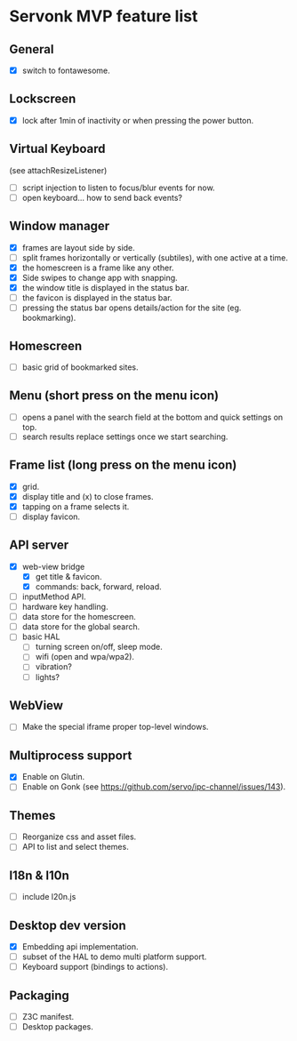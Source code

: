 Servonk MVP feature list
========================

## General
- [x] switch to fontawesome.

## Lockscreen
- [x] lock after 1min of inactivity or when pressing the power button.

## Virtual Keyboard
(see attachResizeListener)
- [ ] script injection to listen to focus/blur events for now.
- [ ] open keyboard... how to send back events?

## Window manager
- [x] frames are layout side by side.
- [ ] split frames horizontally or vertically (subtiles), with one active at a time.
- [x] the homescreen is a frame like any other.
- [x] Side swipes to change app with snapping.
- [x] the window title is displayed in the status bar.
- [ ] the favicon is displayed in the status bar.
- [ ] pressing the status bar opens details/action for the site (eg. bookmarking).

## Homescreen
- [ ] basic grid of bookmarked sites.

## Menu (short press on the menu icon)
- [ ] opens a panel with the search field at the bottom and quick settings on top.
- [ ] search results replace settings once we start searching.

## Frame list (long press on the menu icon)
- [x] grid.
- [x] display title and (x) to close frames.
- [x] tapping on a frame selects it.
- [ ] display favicon.

## API server
- [x] web-view bridge
  - [x] get title & favicon.
  - [x] commands: back, forward, reload.
- [ ] inputMethod API.
- [ ] hardware key handling.
- [ ] data store for the homescreen.
- [ ] data store for the global search.
- [ ] basic HAL
  - [ ] turning screen on/off, sleep mode.
  - [ ] wifi (open and wpa/wpa2).
  - [ ] vibration?
  - [ ] lights?

## WebView
- [ ] Make the special iframe proper top-level windows.

## Multiprocess support
- [x] Enable on Glutin.
- [ ] Enable on Gonk (see https://github.com/servo/ipc-channel/issues/143).

## Themes
- [ ] Reorganize css and asset files.
- [ ] API to list and select themes.

## l18n & l10n
- [ ] include l20n.js

## Desktop dev version
- [x] Embedding api implementation.
- [ ] subset of the HAL to demo multi platform support.
- [ ] Keyboard support (bindings to actions).

## Packaging
- [ ] Z3C manifest.
- [ ] Desktop packages.
